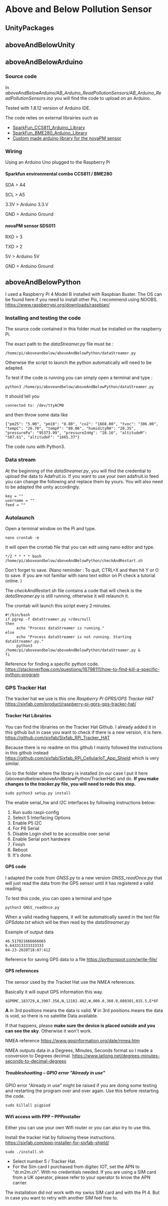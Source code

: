 # Above and Below Pollution Sensor

## UnityPackages

## aboveAndBelowUnity


## aboveAndBelowArduino

### Source code
In *aboveAndBelowArduino/AB_Arduino_ReadPollutionSensors/AB_Arduino_ReadPollutionSensors.ino* you will find the code to upload on an Arduino. 

Tested with 1.8.12 version of Arduino IDE.

The code relies on external librairies such as 
* [SparkFun_CCS811_Arduino_Library](https://github.com/sparkfun/SparkFun_CCS811_Arduino_Library)
* [SparkFun_BME280_Arduino_Library](https://github.com/sparkfun/SparkFun_BME280_Arduino_Library)
* [Custom made arduino library for the novaPM sensor](https://github.com/lauraperrenoud/novaPM)
 

### Wiring
Using an Arduino Uno plugged to the Raspberry Pi

#### Sparkfun environmental combo CCS811 / BME280

SDA > A4

SCL > A5

3.3V > Arduino 3.3.V

GND > Arduino Ground

#### novaPM sensor SDS011

RXD > 3

TXD > 2

5V > Arduino 5V

GND > Arduino Ground

## aboveAndBelowPython
 
I used a Raspberry Pi 4 Model B installed with Raspbian Buster. 
The OS can be found here if you need to install other Pis, I recommend using NOOBS. https://www.raspberrypi.org/downloads/raspbian/

### Installing and testing the code
The source code contained in this folder must be installed on the raspberry Pi. 

The exact path to the *dataStreamer.py* file must be :
```
/home/pi/aboveandbelow/aboveAndBelowPython/dataStreamer.py
```
Otherwise the script to launch the python automatically will need to be adapted. 

To test if the code is running you can simply open a terminal and type :
```
python3 /home/pi/aboveandbelow/aboveAndBelowPython/dataStreamer.py
```
It should tell you
```
connected to: /dev/ttyACM0
```
and then throw some data like
```
{"pm25": "5.00", "pm10": "8.80", "co2": "1668.00", "tvoc": "306.00", "tempC": "26.70", "tempF": "80.06", "humidityRH": "20.35", "pressurePa": "95373.99", "pressureInHg": "28.16", "altitudeM": "507.61", "altitudeF": "1665.37"}
```
The code runs with Python3. 

### Data stream

At the beginning of the *dataStreamer.py*, you will find the credential to upload the data to Adafruit.io. If you want to use your own adafruit.io feed you can change the following and replace them by yours. You will also need to be adapted the unity accordingly. 
```
key = ""
username = ""
feed = ""
```

### Autolaunch

Open a terminal window on the Pi and type.
```
nano crontab -e
```
It will open the crontab file that you can edit using nano editor and type. 
```
*/2 * * * * bash /home/pi/aboveandbelow/aboveAndBelowPython/checkAndRestart.sh
```
Don't forget to save. (Nano reminder : To quit, CTRL+X and then hit Y or O to save. If you are not familiar with nano text editor on Pi check a tutorial online. )

The *checkAndRestart.sh* file contains a code that will check is the *dataStreamer.py* is still running, otherwise it will relaunch it. 

The crontab will launch this script every 2 minutes. 

```
#!/bin/bash
if pgrep -f dataStreamer.py >/dev/null
then
     echo "Process dataStreamer is running."
else
     echo "Process dataStreamer is not running. Starting dataStreamer.py."
   	 python3 /home/pi/aboveandbelow/aboveAndBelowPython/dataStreamer.py &
fi
```
Reference for finding a specific python code. 
https://stackoverflow.com/questions/16798111/how-to-find-kill-a-specific-python-program


### GPS Tracker Hat
The tracker hat we use is this one *Raspberry Pi GPRS/GPS Tracker HAT*
https://sixfab.com/product/raspberry-pi-gprs-gps-tracker-hat/


#### Tracker Hat Librairies
You can find the librairies on the Tracker Hat Github. I already added it in this github but in case you want to check if there is a new version, it is here. 
https://github.com/sixfab/Sixfab_RPi_Tracker_HAT

Because there is no readme on this github I mainly followed the instructions in this github instead https://github.com/sixfab/Sixfab_RPi_CellularIoT_App_Shield  which is very similar. 

Go to the folder where the library is installed (in our case I put it here /aboveandbelow/aboveAndBelowPython/TrackerHat) and do. **If you make changes to the _tracker.py_ file, you will need to redo this step.**
```
sudo python3 setup.py install
```
The enable serial_hw and I2C interfaces by following instructions below:
1. Run sudo raspi-config
2. Select 5 Interfacing Options
3. Enable P5 I2C
4. For P6 Serial
5. Disable Login shell to be accessible over serial
6. Enable Serial port hardware
7. Finish
8. Reboot
9. It's done.

#### GPS code
I adapted the code from *GNSS.py* to a new version *GNSS_readOnce.py* that will just read the data from the GPS sensor until it has registered a valid reading. 

To test this code, you can open a terminal and type 
```
python3 GNSS_readOnce.py
```
When a valid reading happens, it will be automatically saved in the text file *GPSdata.txt* which will be then read by the *dataStreamer.py*

Example of output data
```
46.517021666666665
6.643313333333333
04-23-2020T18:07:41Z
```

Reference for saving GPS data to a file
https://pythonspot.com/write-file/

#### GPS references
The sensor used by the Tracket Hat use the NMEA references.

Basically it will ouput GPS information this way. 
```
$GPRMC,183729,A,3907.356,N,12102.482,W,000.0,360.0,080301,015.5,E*6F
```
**A** in 3rd positions means the data is valid. 
**V** in 3rd positions means the data is void, so there is no satellite Data available.

If that happens, please **make sure the device is placed outside and you can see the sky**. Otherwise it won't work.

NMEA reference
https://www.gpsinformation.org/dale/nmea.htm

NMEA outputs data in a Degrees, Minutes, Seconds format so I made a conversion to Degrees decimal. 
https://www.latlong.net/degrees-minutes-seconds-to-decimal-degrees



##### Troubleshootting – GPIO error "Already in use"
GPIO error "Already in use" might be raised if you are doing some testing and restarting the program over and over again. 
Use this before restarting the code.
```
sudo killall pigpiod
```

#### Wifi access with PPP – PPPinstaller
Either you can use your own Wifi router or you can also try to use this.

Install the tracker Hat by following these instructions. 
https://sixfab.com/ppp-installer-for-sixfab-shield/
```
sudo ./install.sh
```
* Select number 5 / Tracker Hat. 
* For the Sim card I purchased from digitec IOT, set the APN to "dr.m2m.ch". With no credentials needed. If you are using a SIM card from a UK operator, please refer to your operator to know the APN carrier. 

The installation did not work with my swiss SIM card and with the PI 4. But in case you want to retry with another SIM feel free to. 




